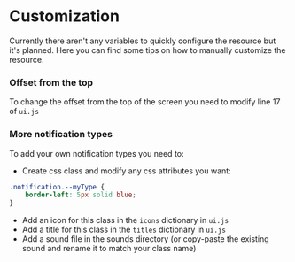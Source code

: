 # Customization
Currently there aren't any variables to quickly configure the resource but it's planned. Here you can find some tips on how to manually customize the resource.

### Offset from the top
To change the offset from the top of the screen you need to modify line 17 of `ui.js`

### More notification types
To add your own notification types you need to:
- Create css class and modify any css attributes you want:
```css
.notification.--myType {
    border-left: 5px solid blue;
}
```
- Add an icon for this class in the `icons` dictionary in `ui.js`
- Add a title for this class in the `titles` dictionary in `ui.js`
- Add a sound file in the sounds directory (or copy-paste the existing sound and rename it to match your class name)